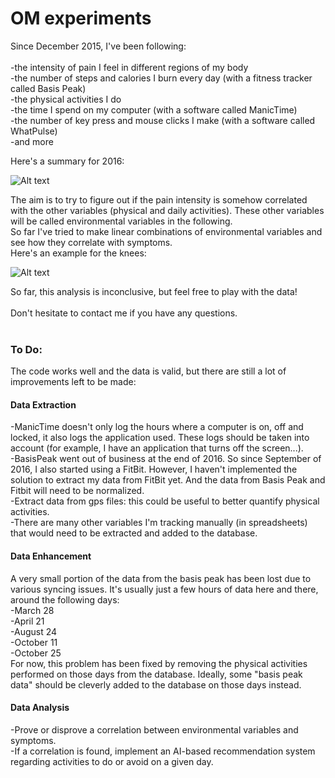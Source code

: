 # OM experiments
Since December 2015, I've been following:<br/>
<br/>
-the intensity of pain I feel in different regions of my body<br/>
-the number of steps and calories I burn every day (with a fitness tracker called Basis Peak)<br/>
-the physical activities I do<br/>
-the time I spend on my computer (with a software called ManicTime)<br/>
-the number of key press and mouse clicks I make (with a software called WhatPulse)<br/>
-and more<br/>

Here's a summary for 2016:

![Alt text](https://github.com/oliviermirat/OptimizeUs/blob/master/OM/5_documentation/images/summary2016.png?raw=true "Per Day")

The aim is to try to figure out if the pain intensity is somehow correlated with the other variables (physical and daily activities). These other variables will be called environmental variables in the following.<br/>
So far I've tried to make linear combinations of environmental variables and see how they correlate with symptoms.<br/>
Here's an example for the knees:

![Alt text](https://github.com/oliviermirat/OptimizeUs/blob/master/OM/5_documentation/images/knees2016.png?raw=truoe "Per Day")

So far, this analysis is inconclusive, but feel free to play with the data!<br/><br/>
Don't hesitate to contact me if you have any questions.
<br/><br/>
<h3>To Do:</h3>
The code works well and the data is valid, but there are still a lot of improvements left to be made:

<h4>Data Extraction</h4>
-ManicTime doesn't only log the hours where a computer is on, off and locked, it also logs the application used. These logs should be taken into account (for example, I have an application that turns off the screen...).<br/>
-BasisPeak went out of business at the end of 2016. So since September of 2016, I also started using a FitBit. However, I haven't implemented the solution to extract my data from FitBit yet. And the data from Basis Peak and Fitbit will need to be normalized.<br/>
-Extract data from gps files: this could be useful to better quantify physical activities.<br/>
-There are many other variables I'm tracking manually (in spreadsheets) that would need to be extracted and added to the database.<br/>

<h4>Data Enhancement</h4>
A very small portion of the data from the basis peak has been lost due to various syncing issues. It's usually just a few hours of data here and there, around the following days:<br/>
-March 28<br/>
-April 21<br/>
-August 24<br/>
-October 11<br/>
-October 25<br/>
For now, this problem has been fixed by removing the physical activities performed on those days from the database. Ideally, some "basis peak data" should be cleverly added to the database on those days instead.

<h4>Data Analysis</h4>
-Prove or disprove a correlation between environmental variables and symptoms.<br/>
-If a correlation is found, implement an AI-based recommendation system regarding activities to do or avoid on a given day.
